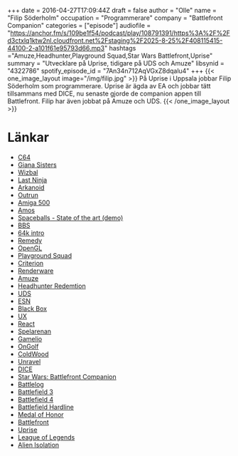 +++
date = 2016-04-27T17:09:44Z
draft = false
author = "Olle"
name = "Filip Söderholm"
occupation = "Programmerare"
company = "Battlefront Companion"
categories = ["episode"]
audiofile = "https://anchor.fm/s/109be1f54/podcast/play/108791391/https%3A%2F%2Fd3ctxlq1ktw2nl.cloudfront.net%2Fstaging%2F2025-8-25%2F408115415-44100-2-a101f61e95793d66.mp3"
hashtags ="Amuze,Headhunter,Playground Squad,Star Wars Battlefront,Uprise"
summary = "Utvecklare på Uprise, tidigare på UDS och Amuze"
libsynid = "4322786"
spotify_episode_id = "7An34n712AqVGxZ8dqalu4"
+++
{{< one_image_layout image="/img/filip.jpg" >}}
På Uprise i Uppsala jobbar Filip Söderholm som programmerare. Uprise är
ägda av EA och jobbar tätt tillsammans med DICE, nu senaste gjorde de
companion appen till Battlefront. Filip har även jobbat på Amuze och
UDS.
{{< /one_image_layout >}}

# Länkar
* [C64](https://en.wikipedia.org/wiki/Commodore_64)
* [Giana Sisters](https://www.youtube.com/watch?v=8teXm6723-g)
* [Wizbal](https://www.youtube.com/watch?v=uK82X9VlE38)
* [Last Ninja](https://www.youtube.com/watch?v=T5o_f76jSaM)
* [Arkanoid](https://www.youtube.com/watch?v=LhMWvl-2y0k)
* [Outrun](https://www.youtube.com/watch?v=KWhxVlOgjSc)
* [Amiga 500](https://en.wikipedia.org/wiki/Amiga_500)
* [Amos](https://en.wikipedia.org/wiki/AMOS_(programming_language))
* [Spaceballs - State of the art (demo)](https://www.youtube.com/watch?v=wCc5ZHqwdXY)
* [BBS](https://en.wikipedia.org/wiki/Bulletin_board_system)
* [64k intro](https://en.wikipedia.org/wiki/64K_intro)
* [Remedy](http://remedygames.com/)
* [OpenGL](https://en.wikipedia.org/wiki/OpenGL)
* [Playground Squad](http://www.playgroundsquad.com/)
* [Criterion](https://en.wikipedia.org/wiki/Criterion_Games)
* [Renderware](https://en.wikipedia.org/wiki/RenderWare)
* [Amuze](https://en.wikipedia.org/wiki/Amuze)
* [Headhunter Redemtion](https://www.youtube.com/watch?v=vzv_82E57Ts)
* [UDS](https://en.wikipedia.org/wiki/Unique_Development_Studios)
* [ESN](http://techcrunch.com/2012/09/26/electronic-arts-buys-online-gaming-development-studio-esn/)
* [Black Box](https://en.wikipedia.org/wiki/Black_box)
* [UX](https://en.wikipedia.org/wiki/User_experience_design)
* [React](https://facebook.github.io/react/)
* [Spelarenan](http://fragbite.se/cs/news/33938/spelarenan-laggs-ned)
* [Gamelio](http://www.hltv.org/news/492-gamelio-introduces-the-crazy-cash-tournament)
* [OnGolf](http://www.stillfront.com/site/games/on-golf/) 
* [ColdWood](http://www.coldwood.com/)
* [Unravel](https://www.youtube.com/watch?v=_h80zM6u0f0)
* [DICE](http://www.dice.se/)
* [Star Wars: Battlefront Companion](http://starwars.ea.com/starwars/battlefront/companion)
* [Battlelog](http://battlelog.battlefield.com/bf4/)
* [Battlefield 3](https://www.youtube.com/watch?v=UIUJh2mA8vg)
* [Battlefield 4](https://www.youtube.com/watch?v=hl-VV9loYLw)
* [Battlefield Hardline](https://www.youtube.com/watch?v=O0TfCQAQJAE)
* [Medal of Honor](https://www.youtube.com/watch?v=HigXVoGpU24)
* [Battlefront](https://www.youtube.com/watch?v=V2xp-qtUlsQ)
* [Uprise](http://uprise.se/)
* [League of Legends](https://www.youtube.com/watch?v=cXZqfuJ9Zps)
* [Alien Isolation](https://www.youtube.com/watch?v=7h0cgmvIrZw)




